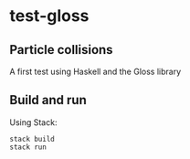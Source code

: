 # test-gloss

## Particle collisions

A first test using Haskell and the Gloss library

## Build and run

Using Stack:

    stack build
    stack run


